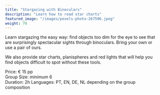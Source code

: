 ```yaml
---
title: "Stargazing with Binoculars"
description: "Learn how to read star charts"
featured_image: "/images/pexels-photo-267596.jpeg"
weight: 70
---
```


Learn stargazing the easy way: find objects too dim for the eye to see that are surprisingly spectacular sights through binoculars.
Bring your own or use a pair of ours.

We also provide star charts, planispheres and red lights that will help you find objects difficult to spot without these tools.

<!--more-->

Price: &euro; 15 pp\
Group Size: minimum 6\
Duration: 2h
Languages: PT, EN, DE, NL depending on the group composition 

